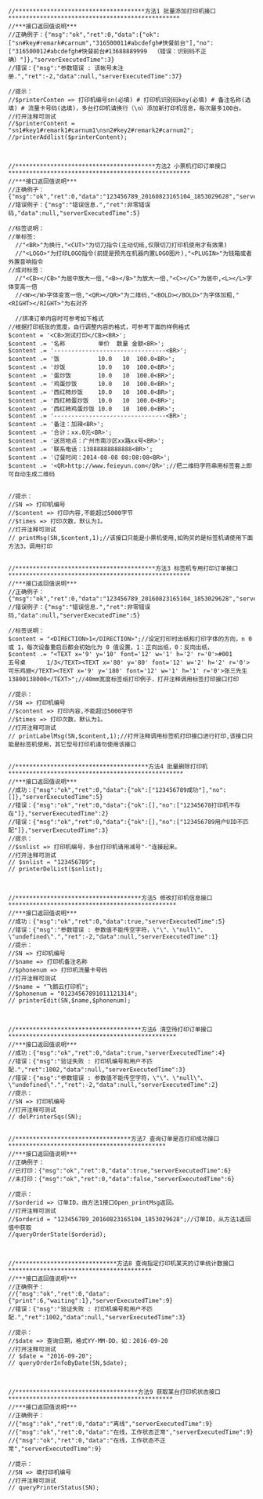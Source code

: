 
    //*************************************方法1 批量添加打印机接口*************************************************
    //***接口返回值说明***
    //正确例子：{"msg":"ok","ret":0,"data":{"ok":["sn#key#remark#carnum","316500011#abcdefgh#快餐前台"],"no":["316500012#abcdefgh#快餐前台#13688889999  （错误：识别码不正确）"]},"serverExecutedTime":3}
    //错误：{"msg":"参数错误 : 该帐号未注册.","ret":-2,"data":null,"serverExecutedTime":37}
  
    //提示：
    //$printerConten => 打印机编号sn(必填) # 打印机识别码key(必填) # 备注名称(选填) # 流量卡号码(选填)，多台打印机请换行（\n）添加新打印机信息，每次最多100台。
    //打开注释可测试
    //$printerContent = "sn1#key1#remark1#carnum1\nsn2#key2#remark2#carnum2";
    //printerAddlist($printerContent);
  
  
  
    //****************************************方法2 小票机打印订单接口****************************************************
    //***接口返回值说明***
    //正确例子：{"msg":"ok","ret":0,"data":"123456789_20160823165104_1853029628","serverExecutedTime":6}
    //错误例子：{"msg":"错误信息.","ret":非零错误码,"data":null,"serverExecutedTime":5}
  
    //标签说明：
    //单标签:
      //"<BR>"为换行,"<CUT>"为切刀指令(主动切纸,仅限切刀打印机使用才有效果)
      //"<LOGO>"为打印LOGO指令(前提是预先在机器内置LOGO图片),"<PLUGIN>"为钱箱或者外置音响指令
    //成对标签：
      //"<CB></CB>"为居中放大一倍,"<B></B>"为放大一倍,"<C></C>"为居中,<L></L>字体变高一倍
      //<W></W>字体变宽一倍,"<QR></QR>"为二维码,"<BOLD></BOLD>"为字体加粗,"<RIGHT></RIGHT>"为右对齐
  
      //拼凑订单内容时可参考如下格式
    //根据打印纸张的宽度，自行调整内容的格式，可参考下面的样例格式
    $content = '<CB>测试打印</CB><BR>';
    $content .= '名称　　　　　 单价  数量 金额<BR>';
    $content .= '--------------------------------<BR>';
    $content .= '饭　　　　　 　10.0   10  100.0<BR>';
    $content .= '炒饭　　　　　 10.0   10  100.0<BR>';
    $content .= '蛋炒饭　　　　 10.0   10  100.0<BR>';
    $content .= '鸡蛋炒饭　　　 10.0   10  100.0<BR>';
    $content .= '西红柿炒饭　　 10.0   10  100.0<BR>';
    $content .= '西红柿蛋炒饭　 10.0   10  100.0<BR>';
    $content .= '西红柿鸡蛋炒饭 10.0   10  100.0<BR>';
    $content .= '--------------------------------<BR>';
    $content .= '备注：加辣<BR>';
    $content .= '合计：xx.0元<BR>';
    $content .= '送货地点：广州市南沙区xx路xx号<BR>';
    $content .= '联系电话：13888888888888<BR>';
    $content .= '订餐时间：2014-08-08 08:08:08<BR>';
    $content .= '<QR>http://www.feieyun.com</QR>';//把二维码字符串用标签套上即可自动生成二维码
  
  
    //提示：
    //SN => 打印机编号
    //$content => 打印内容,不能超过5000字节
    //$times => 打印次数，默认为1。
    //打开注释可测试
    // printMsg(SN,$content,1);//该接口只能是小票机使用,如购买的是标签机请使用下面方法3，调用打印
  
  
    //****************************************方法3 标签机专用打印订单接口****************************************************
    //***接口返回值说明***
    //正确例子：{"msg":"ok","ret":0,"data":"123456789_20160823165104_1853029628","serverExecutedTime":6}
    //错误例子：{"msg":"错误信息.","ret":非零错误码,"data":null,"serverExecutedTime":5}
  
    //标签说明：
    $content = "<DIRECTION>1</DIRECTION>";//设定打印时出纸和打印字体的方向，n 0 或 1，每次设备重启后都会初始化为 0 值设置，1：正向出纸，0：反向出纸，
    $content .= "<TEXT x='9' y='10' font='12' w='1' h='2' r='0'>#001       五号桌      1/3</TEXT><TEXT x='80' y='80' font='12' w='2' h='2' r='0'>可乐鸡翅</TEXT><TEXT x='9' y='180' font='12' w='1' h='1' r='0'>张三先生       13800138000</TEXT>";//40mm宽度标签纸打印例子，打开注释调用标签打印接口打印
    
    //提示：
    //SN => 打印机编号
    //$content => 打印内容,不能超过5000字节
    //$times => 打印次数，默认为1。
    //打开注释可测试
    // printLabelMsg(SN,$content,1);//打开注释调用标签机打印接口进行打印,该接口只能是标签机使用，其它型号打印机请勿使用该接口
  
  
    //**************************************方法4 批量删除打印机**************************************************
    //***接口返回值说明***
    //成功：{"msg":"ok","ret":0,"data":{"ok":["123456789成功"],"no":[]},"serverExecutedTime":5}
    //错误：{"msg":"ok","ret":0,"data":{"ok":[],"no":["12345678打印机不存在"]},"serverExecutedTime":2}
    //错误：{"msg":"ok","ret":0,"data":{"ok":[],"no":["123456789用户UID不匹配"]},"serverExecutedTime":3}
    //提示：
    //$snlist => 打印机编号，多台打印机请用减号"-"连接起来。
    //打开注释可测试
    // $snlist = "123456789";
    // printerDelList($snlist);
  
  
  
    //************************************方法5 修改打印机信息接口************************************************
    //***接口返回值说明***
    //成功：{"msg":"ok","ret":0,"data":true,"serverExecutedTime":5}
    //错误：{"msg":"参数错误 : 参数值不能传空字符，\"\"、\"null\"、\"undefined\".","ret":-2,"data":null,"serverExecutedTime":1}
    //提示：
    //SN => 打印机编号
    //$name => 打印机备注名称
    //$phonenum => 打印机流量卡号码
    //打开注释可测试
    //$name = "飞鹅云打印机";
    //$phonenum = "01234567891011121314";
    // printerEdit(SN,$name,$phonenum);
  
  
  
    //************************************方法6 清空待打印订单接口************************************************
    //***接口返回值说明***
    //成功：{"msg":"ok","ret":0,"data":true,"serverExecutedTime":4}
    //错误：{"msg":"验证失败 : 打印机编号和用户不匹配.","ret":1002,"data":null,"serverExecutedTime":3}
    //错误：{"msg":"参数错误 : 参数值不能传空字符，\"\"、\"null\"、\"undefined\".","ret":-2,"data":null,"serverExecutedTime":2}
    //提示：
    //SN => 打印机编号
    //打开注释可测试
    // delPrinterSqs(SN);
  
  
    //*********************************方法7 查询订单是否打印成功接口*********************************************
    //***接口返回值说明***
    //正确例子：
    //已打印：{"msg":"ok","ret":0,"data":true,"serverExecutedTime":6}
    //未打印：{"msg":"ok","ret":0,"data":false,"serverExecutedTime":6}
  
    //提示：
    //$orderid => 订单ID，由方法1接口Open_printMsg返回。
    //打开注释可测试
    //$orderid = "123456789_20160823165104_1853029628";//订单ID，从方法1返回值中获取
    //queryOrderState($orderid);
  
  
  
    //*****************************方法8 查询指定打印机某天的订单统计数接口*****************************************
    //***接口返回值说明***
    //正确例子：
    //{"msg":"ok","ret":0,"data":{"print":6,"waiting":1},"serverExecutedTime":9}
    //错误：{"msg":"验证失败 : 打印机编号和用户不匹配.","ret":1002,"data":null,"serverExecutedTime":3}
  
    //提示：
    //$date => 查询日期，格式YY-MM-DD，如：2016-09-20
    //打开注释可测试
    // $date = "2016-09-20";
    // queryOrderInfoByDate(SN,$date);
  
  
  
    //***********************************方法9 获取某台打印机状态接口***********************************************
    //***接口返回值说明***
    //正确例子：
    //{"msg":"ok","ret":0,"data":"离线","serverExecutedTime":9}
    //{"msg":"ok","ret":0,"data":"在线，工作状态正常","serverExecutedTime":9}
    //{"msg":"ok","ret":0,"data":"在线，工作状态不正常","serverExecutedTime":9}
  
    //提示：
    //SN => 填打印机编号
    //打开注释可测试
    // queryPrinterStatus(SN);
  